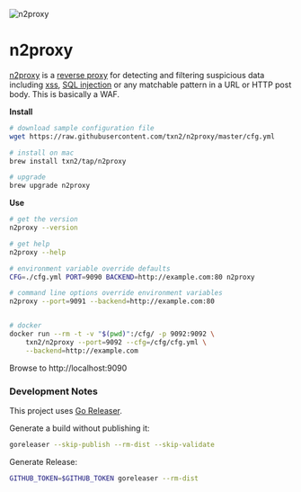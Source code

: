 ![n2proxy](mast.jpg)

# n2proxy

[n2proxy] is a [reverse proxy] for detecting and filtering suspicious  data including [xss], [SQL injection] or any matchable pattern in a URL or HTTP post body.
This is basically a WAF.

**Install**
```bash
# download sample configuration file
wget https://raw.githubusercontent.com/txn2/n2proxy/master/cfg.yml

# install on mac
brew install txn2/tap/n2proxy

# upgrade
brew upgrade n2proxy
```

**Use**
```bash
# get the version
n2proxy --version

# get help
n2proxy --help

# environment variable override defaults
CFG=./cfg.yml PORT=9090 BACKEND=http://example.com:80 n2proxy

# command line options override environment variables
n2proxy --port=9091 --backend=http://example.com:80


# docker
docker run --rm -t -v "$(pwd)":/cfg/ -p 9092:9092 \
    txn2/n2proxy --port=9092 --cfg=/cfg/cfg.yml \
    --backend=http://example.com

```

Browse to http://localhost:9090

### Development Notes

This project uses [Go Releaser].

Generate a build without publishing it:
```bash
goreleaser --skip-publish --rm-dist --skip-validate
```

Generate Release:
```bash
GITHUB_TOKEN=$GITHUB_TOKEN goreleaser --rm-dist
```

[SQL injection]: https://www.owasp.org/index.php/SQL_Injection
[xss]: https://www.owasp.org/index.php/Cross-site_Scripting_(XSS)
[n2proxy]: https://github.com/txn2/n2proxy
[reverse proxy]: https://en.wikipedia.org/wiki/Reverse_proxy
[Go Releaser]: https://goreleaser.com/
